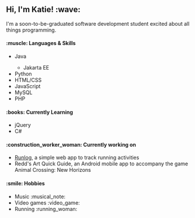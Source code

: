 <h2>Hi, I'm Katie! :wave:</h2>

<p>I'm a soon-to-be-graduated software development student excited about all things programming.</p>

<h4>:muscle: Languages & Skills</h4>
<ul>
  <li>Java</li>
  <ul><li>Jakarta EE</li></ul>
  <li>Python</li>
  <li>HTML/CSS</li>
  <li>JavaScript</li>
  <li>MySQL</li>
  <li>PHP</li>
 </ul>

<h4>:books:	Currently Learning</h4>
<ul>
  <li>jQuery</li>
  <li>C#</li>
</ul>

<h4>:construction_worker_woman:	Currently working on</h4>
<ul>
  <li><a href="https://github.com/kaklein/runlog" target="_blank">Runlog</a>, a simple web app to track running activities</li>
  <li>Redd's Art Quick Guide, an Android mobile app to accompany the game Animal Crossing: New Horizons</li>
 </ul>
 
 <h4>:smile:	Hobbies</h4>
 <ul>
  <li>Music :musical_note:</li>
  <li>Video games :video_game:</li>
  <li>Running :running_woman:</li>
 </ul>
